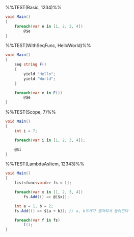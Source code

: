 %%TEST(Basic, 1234)%%
```cs
void Main()
{
    foreach(var e in [1, 2, 3, 4])
        @$e
}
```

%%TEST(WithSeqFunc,  HelloWorld)%%
```cs
void Main()
{
    seq string F()
    {
        yield "Hello";
        yield "World";
    }

    foreach(var e in F())
        @$e
}
```

%%TEST(Scope, 7)%%
```cs
void Main()
{
    int i = 7;

    foreach(var i in [1, 2, 3, 4]);

    @$i
}
```

%%TEST(LambdaAsItem, 12343)%%
```cs
void Main()
{
    list<func<void>> fs = [];

    foreach(var x in [1, 2, 3, 4])
        fs.Add(() => @{$x});

    int a = 1, b = 2;
    fs.Add(() => ${a + b}); // a, b두개가 캡쳐되서 들어간다

    foreach(var f in fs)
        f();
}
```

